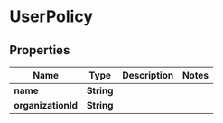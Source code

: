 

# UserPolicy


## Properties

Name | Type | Description | Notes
------------ | ------------- | ------------- | -------------
**name** | **String** |  | 
**organizationId** | **String** |  | 




